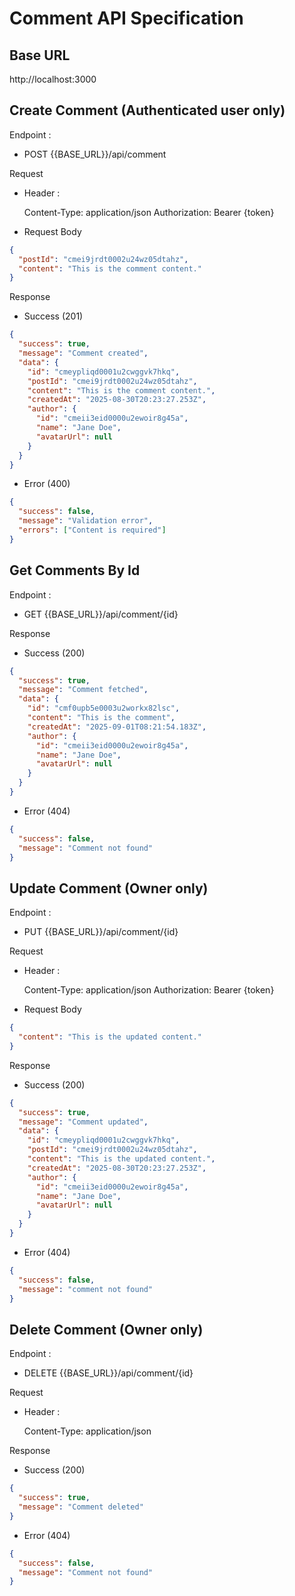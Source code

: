 # Comment API Specification

## Base URL

http://localhost:3000

## Create Comment (Authenticated user only)

Endpoint :

- POST {{BASE_URL}}/api/comment

Request

- Header :

  Content-Type: application/json
  Authorization: Bearer {token}

- Request Body

```json
{
  "postId": "cmei9jrdt0002u24wz05dtahz",
  "content": "This is the comment content."
}
```

Response

- Success (201)

```json
{
  "success": true,
  "message": "Comment created",
  "data": {
    "id": "cmeypliqd0001u2cwggvk7hkq",
    "postId": "cmei9jrdt0002u24wz05dtahz",
    "content": "This is the comment content.",
    "createdAt": "2025-08-30T20:23:27.253Z",
    "author": {
      "id": "cmeii3eid0000u2ewoir8g45a",
      "name": "Jane Doe",
      "avatarUrl": null
    }
  }
}
```

- Error (400)

```json
{
  "success": false,
  "message": "Validation error",
  "errors": ["Content is required"]
}
```

## Get Comments By Id

Endpoint :

- GET {{BASE_URL}}/api/comment/{id}

Response

- Success (200)

```json
{
  "success": true,
  "message": "Comment fetched",
  "data": {
    "id": "cmf0upb5e0003u2workx82lsc",
    "content": "This is the comment",
    "createdAt": "2025-09-01T08:21:54.183Z",
    "author": {
      "id": "cmeii3eid0000u2ewoir8g45a",
      "name": "Jane Doe",
      "avatarUrl": null
    }
  }
}
```

- Error (404)

```json
{
  "success": false,
  "message": "Comment not found"
}
```

## Update Comment (Owner only)

Endpoint :

- PUT {{BASE_URL}}/api/comment/{id}

Request

- Header :

  Content-Type: application/json
  Authorization: Bearer {token}

- Request Body

```json
{
  "content": "This is the updated content."
}
```

Response

- Success (200)

```json
{
  "success": true,
  "message": "Comment updated",
  "data": {
    "id": "cmeypliqd0001u2cwggvk7hkq",
    "postId": "cmei9jrdt0002u24wz05dtahz",
    "content": "This is the updated content.",
    "createdAt": "2025-08-30T20:23:27.253Z",
    "author": {
      "id": "cmeii3eid0000u2ewoir8g45a",
      "name": "Jane Doe",
      "avatarUrl": null
    }
  }
}
```

- Error (404)

```json
{
  "success": false,
  "message": "comment not found"
}
```

## Delete Comment (Owner only)

Endpoint :

- DELETE {{BASE_URL}}/api/comment/{id}

Request

- Header :

  Content-Type: application/json

Response

- Success (200)

```json
{
  "success": true,
  "message": "Comment deleted"
}
```

- Error (404)

```json
{
  "success": false,
  "message": "Comment not found"
}
```
